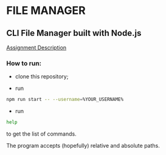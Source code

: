 # FILE MANAGER

## CLI File Manager built with Node.js

[Assignment Description](https://github.com/AlreadyBored/nodejs-assignments/blob/main/assignments/file-manager/assignment.md)

### How to run:

- clone this repository;

- run

```bash
npm run start -- --username=%YOUR_USERNAME%
```

- run

```bash
help
```

to get the list of commands.

The program accepts (hopefully) relative and absolute paths.
